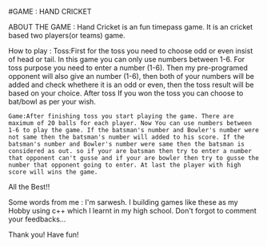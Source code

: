 #GAME	:	HAND CRICKET

ABOUT THE GAME :
	Hand Cricket is an fun timepass game. It is an cricket based two players(or teams) game.

How to play :
	Toss:First for the toss you need to choose odd or even insist of head or tail. In this game you can only use numbers between 1-6. For toss purpose you need to enter a number (1-6). Then my pre-programed opponent will also give an number (1-6), then both of your numbers will be added and check whethere it is an odd or even, then the toss result will be based on your choice. After toss If you won the toss you can choose to bat/bowl as per your wish. 

	Game:After finishing toss you start playing the game. There are maximum of 20 balls for each player. Now You can use numbers between 1-6 to play the game. If the batsman's number and Bowler's number were not same then the batsman's number will added to his score. If the batsman's number and Bowler's number were same then the batsman is considered as out. so if your are batsman then try to enter a number that opponent can't gusse and if your are bowler then try to gusse the number that opponent going to enter. At last the player with high score will wins the game.


All the Best!!



Some words from me :
	I'm sarwesh. I building games like these as my Hobby using c++ which I learnt in my high school. Don't forgot to comment your feedbacks...

Thank you!
Have fun!

